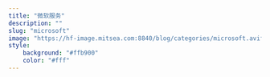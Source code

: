 ```yaml
---
title: "微软服务"
description: ""
slug: "microsoft"
image: "https://hf-image.mitsea.com:8840/blog/categories/microsoft.avif"
style:
    background: "#ffb900"
    color: "#fff"
---
```


